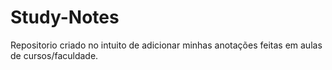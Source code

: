 # Study-Notes
Repositorio criado no intuito de adicionar minhas anotações feitas em aulas de cursos/faculdade.
